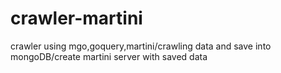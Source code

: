 # crawler-martini
crawler using mgo,goquery,martini/crawling data and save into mongoDB/create martini server with saved data
